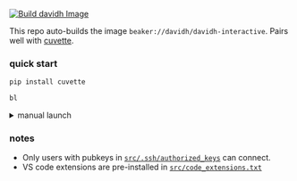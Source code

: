 [![Build davidh Image](https://github.com/davidheineman/beaker_image/actions/workflows/build-image.yml/badge.svg)](https://github.com/davidheineman/beaker_image/actions/workflows/build-image.yml)

This repo auto-builds the image `beaker://davidh/davidh-interactive`. Pairs well with [cuvette](https://github.com/davidheineman/cuvette).

### quick start

```sh
pip install cuvette
```

```sh
bl
```

<details>
<summary>manual launch</summary>

```sh
beaker session create \
    --name quick-start \
    --cluster ai2/phobos-cirrascale \
    --image beaker://davidh/davidh-interactive \
    --workspace ai2/davidh \
    --priority normal \
    --budget ai2/oe-base \
    --bare --detach \
    --port 8000 --port 8001 --port 8080 --port 8888 \
    --workdir /oe-eval-default/davidh \
    --mount src=weka,ref=oe-eval-default,dst=/oe-eval-default \
    --mount src=weka,ref=oe-training-default,dst=/oe-training-default \
    --mount src=weka,ref=oe-data-default,dst=/oe-data-default \
    --mount src=weka,ref=oe-adapt-default,dst=/oe-adapt-default \
    --mount src=secret,ref=davidh-ssh-key,dst=/root/.ssh/id_rsa \
    -- /entrypoint.sh
```

(of course, `--gpus` for GPUs, e.g. `--cluster ai2/neptune-cirrascale --gpus 1`)

</details>

### notes

- Only users with pubkeys in [`src/.ssh/authorized_keys`](./src/.ssh/authorized_keys) can connect. 
- VS code extensions are pre-installed in [`src/code_extensions.txt`](./src/code_extensions.txt)